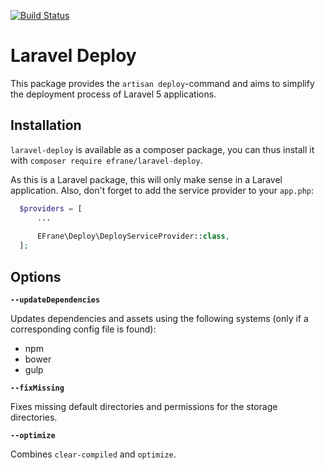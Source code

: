 [![Build Status](https://travis-ci.org/eFrane/laravel-deploy.svg?branch=master)](https://travis-ci.org/eFrane/laravel-deploy)

# Laravel Deploy

This package provides the `artisan deploy`-command and aims to simplify the 
deployment process of Laravel 5 applications.

## Installation

`laravel-deploy` is available as a composer package, you can thus install 
it with `composer require efrane/laravel-deploy`.

As this is a Laravel package, this will only make sense in a Laravel
application. Also, don't forget to add the service provider to your
`app.php`:

```php
  $providers = [
      ...
      
      EFrane\Deploy\DeployServiceProvider::class,
  ];
```

## Options

**`--updateDependencies`**

Updates dependencies and assets using the following systems (only if
a corresponding config file is found):

- npm
- bower
- gulp

**`--fixMissing`**

Fixes missing default directories and permissions for the storage directories.

**`--optimize`**

Combines `clear-compiled` and `optimize`.
